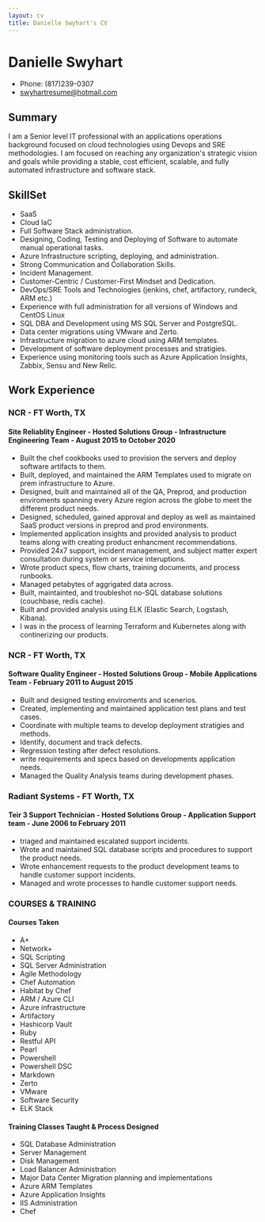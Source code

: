```yaml
---
layout: cv
title: Danielle Swyhart's CV
---
```

# Danielle Swyhart
 - Phone: (817)239-0307
 - [swyhartresume@hotmail.com](mailto:swyhartresume@hotmail.com)

## **Summary**
I am a Senior level IT professional with an applications operations background focused on cloud technologies using Devops and SRE methodologies. I am focused on reaching any organization's strategic vision and goals while providing a stable, cost efficient, scalable, and fully automated infrastructure and software stack.

## **SkillSet**
* SaaS
* Cloud IaC
* Full Software Stack administration.
* Designing, Coding, Testing and Deploying of Software to automate manual operational tasks.
* Azure Infrastructure scripting, deploying, and administration.
* Strong Communication and Collaboration Skills.
* Incident Management.
* Customer-Centric / Customer-First Mindset and Dedication.
* DevOps/SRE Tools and Technologies (jenkins, chef, artifactory, rundeck, ARM etc.)
* Experience with full administration for all versions of Windows and CentOS Linux
* SQL DBA and Development using MS SQL Server and PostgreSQL.
* Data center migrations using VMware and Zerto.
* Infrastructure migration to azure cloud using ARM templates.
* Development of software deployment processes and stratigies.
* Experience using monitoring tools such as Azure Application Insights, Zabbix, Sensu and New Relic.

## **Work Experience**
### NCR - FT Worth, TX
#### Site Reliablity Engineer - Hosted Solutions Group - Infrastructure Engineering Team - August 2015 to October 2020
* Built the chef cookbooks used to provision the servers and deploy software artifacts to them.
* Built, deployed, and maintained the ARM Templates used to migrate on prem infrastructure to Azure.
* Designed, built and maintained all of the QA, Preprod, and production enviroments spanning every Azure region across the globe to meet the different product needs.
* Designed, scheduled, gained approval and deploy as well as maintained SaaS product versions in preprod and prod environments.
* Implemented application insights and provided analysis to product teams along with creating product enhancment recommendations.
* Provided 24x7 support, incident management, and subject matter expert consultation during system or service interuptions.
* Wrote product specs, flow charts, training documents, and process runbooks.
* Managed petabytes of aggrigated data across.
* Built, maintainted, and troubleshot no-SQL database solutions (couchbase, redis cache).
* Built and provided analysis using ELK (Elastic Search, Logstash, Kibana).
* I was in the process of learning Terraform and Kubernetes along with continerizing our products.

### NCR - FT Worth, TX
#### Software Quality Engineer - Hosted Solutions Group - Mobile Applications Team - February 2011 to August 2015
* Built and designed testing enviroments and scenerios.
* Created, implementing and maintained application test plans and test cases.
* Coordinate with multiple teams to develop deployment stratigies and methods.
* Identify, document and track defects.
* Regression testing after defect resolutions.
* write requirements and specs based on developments application needs.
* Managed the Quality Analysis teams during development phases.

### Radiant Systems - FT Worth, TX
#### Teir 3 Support Technician - Hosted Solutions Group - Application Support team - June 2006 to February 2011
* triaged and maintained escalated support incidents.
* Wrote and maintained SQL database scripts and procedures to support the product needs.
* Wrote enhancement requests to the product development teams to handle customer support incidents.
* Managed and wrote processes to handle customer support needs.

### **COURSES & TRAINING**
#### Courses Taken
* A+
* Network+
* SQL Scripting
* SQL Server Administration
* Agile Methodology
* Chef Automation
* Habitat by Chef
* ARM / Azure CLI
* Azure infrastructure
* Artifactory
* Hashicorp Vault
* Ruby
* Restful API
* Pearl
* Powershell
* Powershell DSC
* Markdown
* Zerto
* VMware
* Software Security
* ELK Stack

#### Training Classes Taught & Process Designed
* SQL Database Administration
* Server Management
* Disk Management
* Load Balancer Administration
* Major Data Center Migration planning and implementations
* Azure ARM Templates
* Azure Application Insights
* IIS Administration
* Chef
